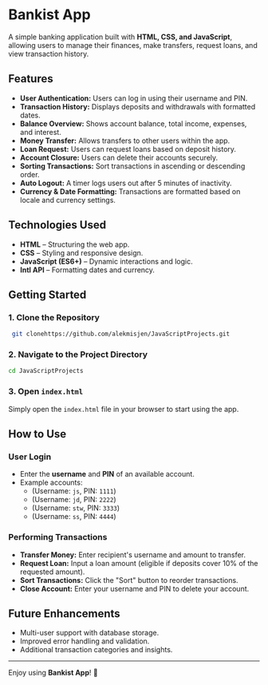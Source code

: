 # Bankist App

A simple banking application built with **HTML, CSS, and JavaScript**, allowing users to manage their finances, make transfers, request loans, and view transaction history.

## Features

- **User Authentication:** Users can log in using their username and PIN.
- **Transaction History:** Displays deposits and withdrawals with formatted dates.
- **Balance Overview:** Shows account balance, total income, expenses, and interest.
- **Money Transfer:** Allows transfers to other users within the app.
- **Loan Request:** Users can request loans based on deposit history.
- **Account Closure:** Users can delete their accounts securely.
- **Sorting Transactions:** Sort transactions in ascending or descending order.
- **Auto Logout:** A timer logs users out after 5 minutes of inactivity.
- **Currency & Date Formatting:** Transactions are formatted based on locale and currency settings.

## Technologies Used

- **HTML** – Structuring the web app.
- **CSS** – Styling and responsive design.
- **JavaScript (ES6+)** – Dynamic interactions and logic.
- **Intl API** – Formatting dates and currency.

## Getting Started

### 1. Clone the Repository

```sh
 git clonehttps://github.com/alekmisjen/JavaScriptProjects.git
```

### 2. Navigate to the Project Directory

```sh
cd JavaScriptProjects
```

### 3. Open `index.html`

Simply open the `index.html` file in your browser to start using the app.

## How to Use

### User Login

- Enter the **username** and **PIN** of an available account.
- Example accounts:
  - (Username: `js`, PIN: `1111`)
  - (Username: `jd`, PIN: `2222`)
  - (Username: `stw`, PIN: `3333`)
  - (Username: `ss`, PIN: `4444`)

### Performing Transactions

- **Transfer Money:** Enter recipient's username and amount to transfer.
- **Request Loan:** Input a loan amount (eligible if deposits cover 10% of the requested amount).
- **Sort Transactions:** Click the "Sort" button to reorder transactions.
- **Close Account:** Enter your username and PIN to delete your account.

## Future Enhancements

- Multi-user support with database storage.
- Improved error handling and validation.
- Additional transaction categories and insights.

---

Enjoy using **Bankist App**! 🚀
